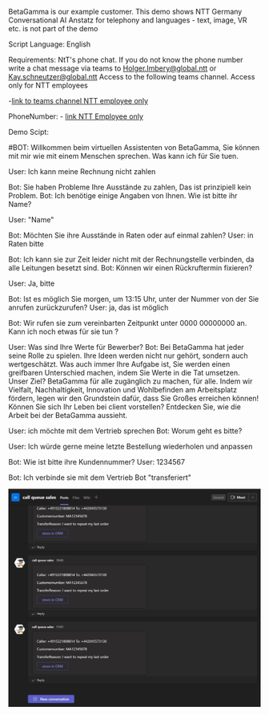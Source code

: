 BetaGamma is our example customer. This demo shows NTT Germany Conversational AI Anstatz for telephony and languages - text, image, VR etc. is not part of the demo

Script Language: English

Requirements: 
NtT's phone chat. If you do not know the phone number write a chat message via teams to Holger.Imbery@global.ntt or Kay.schneutzer@global.ntt
Access to the following teams channel. Access only for NTT employees


-[link to teams channel NTT employee only](https://teams.microsoft.com/l/channel/19%3a39973eb66db84496a3cca003ca87fc5d%40thread.tacv2/call%2520queue%2520sales?groupId=68b6da0c-1d3e-4cc0-a939-b48c4cb3db4c&tenantId=e3cf3c98-a978-465f-8254-9d541eeea73c)

PhoneNumber: - [link NTT Employee only](https://teams.microsoft.com/l/channel/19%3A39973eb66db84496a3cca003ca87fc5d%40thread.tacv2/tab%3A%3A257ebb2e-017b-4001-989e-4db9fa4370fa?groupId=68b6da0c-1d3e-4cc0-a939-b48c4cb3db4c&tenantId=e3cf3c98-a978-465f-8254-9d541eeea73c)

Demo Scipt:

#BOT: Willkommen beim virtuellen Assistenten von BetaGamma, Sie können mit mir wie mit einem Menschen sprechen. Was kann ich für Sie tuen.

User: Ich kann meine Rechnung nicht zahlen

Bot: Sie haben Probleme Ihre Ausstände zu zahlen, Das ist prinzipiell kein Problem.
Bot: Ich benötige einige Angaben von Ihnen. Wie ist bitte ihr Name?

User: "Name"

Bot: Möchten Sie ihre Ausstände in Raten oder auf einmal zahlen?
User: in Raten bitte

Bot: Ich kann sie zur Zeit leider nicht mit der Rechnungstelle verbinden, da alle Leitungen besetzt sind.
Bot: Können wir einen Rückruftermin fixieren?

User: Ja, bitte

Bot: Ist es möglich Sie morgen, um 13:15 Uhr, unter der Nummer von der Sie anrufen zurückzurufen?
User: ja, das ist möglich

Bot: Wir rufen sie zum vereinbarten Zeitpunkt unter 0000 00000000 an.
Kann ich noch etwas für sie tun ?

User: Was sind Ihre Werte für Bewerber?
Bot: Bei BetaGamma hat jeder seine Rolle zu spielen. Ihre Ideen werden nicht nur gehört, sondern auch wertgeschätzt.
Was auch immer Ihre Aufgabe ist, Sie werden einen greifbaren Unterschied machen, indem Sie Werte in die Tat umsetzen. Unser Ziel? BetaGamma für alle zugänglich zu machen, für alle.
Indem wir Vielfalt, Nachhaltigkeit, Innovation und Wohlbefinden am Arbeitsplatz fördern, legen wir den Grundstein dafür, dass Sie Großes erreichen können!
Können Sie sich Ihr Leben bei client vorstellen? Entdecken Sie, wie die Arbeit bei der BetaGamma aussieht.

User: ich möchte mit dem Vertrieb sprechen
Bot: Worum geht es bitte?

User: Ich würde gerne meine letzte Bestellung wiederholen und anpassen

Bot: Wie ist bitte ihre Kundennummer?
User: 1234567

Bot: Ich verbinde sie mit dem Vertrieb
Bot "transferiert"


![teams session](https://raw.githubusercontent.com/assistantbuilders/awesome-conversational-ai/main/docs/assets/betagammademo.jpg)

